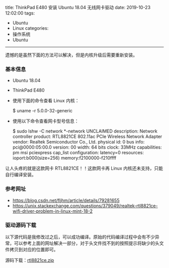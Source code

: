 title: ThinkPad E480 安装 Ubuntu 18.04 无线网卡驱动
date: 2019-10-23 12:02:00
tags:
- Ubuntu
- Linux
categories:
- 操作系统
- Ubuntu
---
遗憾的是虽然下面的方法可以解决，但是内核升级后需要重新安装。

### 基本信息

- Ubuntu 18.04
- ThinkPad E480
- 使用下面的命令查看 Linux 内核：

    $ uname -r
    5.0.0-32-generic

- 使用以下命令查看网卡型号信息：

    $ sudo lshw -C network
      *-network UNCLAIMED
           description: Network controller
           product: RTL8821CE 802.11ac PCIe Wireless Network Adapter
           vendor: Realtek Semiconductor Co., Ltd.
           physical id: 0
           bus info: pci@0000:05:00.0
           version: 00
           width: 64 bits
           clock: 33MHz
           capabilities: pm msi pciexpress cap_list
           configuration: latency=0
           resources: ioport:b000(size=256) memory:f2100000-f210ffff

让人头疼的就是这款网卡 RTL8821CE！！这款网卡再 Linux 内核还未支持，只能自行编译安装。

### 参考网址

- https://blog.csdn.net/fljhm/article/details/79281655
- https://unix.stackexchange.com/questions/379049/realtek-rtl8821ce-wifi-driver-problem-in-linux-mint-18-2

### 驱动源码下载

以下源代码是我修改过之后，可以成功编译。原始的代码编译过程中会有不少异常，可以参考上面的网址解决一部分，对于头文件找不到的按照提示将缺少的头文件拷贝到对应的位置即可。

源码下载：[rtl8821ce.zip](/uploads/20191023/rtl8821ce.zip)